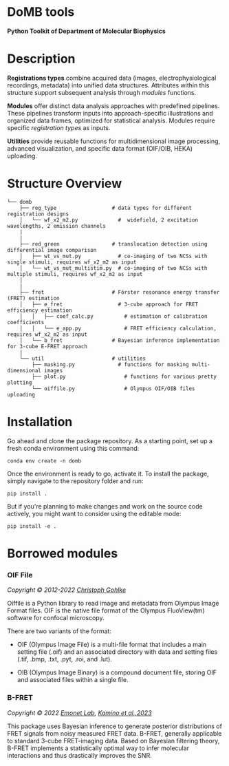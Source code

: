 DoMB tools
==========

__Python Toolkit of Department of Molecular Biophysics__

# Description
__Registrations types__ combine acquired data (images, electrophysiological recordings, metadata) into unified data structures. Attributes within this structure support subsequent analysis through _modules_ functions.

__Modules__ offer distinct data analysis approaches with predefined pipelines. These pipelines transform inputs into approach-specific illustrations and organized data frames, optimized for statistical analysis. Modules require specific _registration types_ as inputs.

__Utilities__ provide reusable functions for multidimensional image processing, advanced visualization, and specific data format (OIF/OIB, HEKA) uploading.


# Structure Overview
```
└── domb
    ├── reg_type                  # data types for different registration designs
    │   └── wf_x2_m2.py             #  widefield, 2 excitation wavelengths, 2 emission channels
    |
    |
    ├── red_green                 # translocation detection using differential image comparison
    │   ├── wt_vs_mut.py            # co-imaging of two NCSs with single stimuli, requires wf_x2_m2 as input
    │   └── wt_vs_mut_multistim.py  # co-imaging of two NCSs with multiple stimuli, requires wf_x2_m2 as input
    │
    |
    ├── fret                      # Förster resonance energy transfer (FRET) estimation
    │   ├── e_fret                  # 3-cube approach for FRET efficiency estimation
    │   │   ├── coef_calc.py          # estimation of calibration coefficients
    │   │   └── e_app.py              # FRET efficiency calculation, requires wf_x2_m2 as input
    │   └── b_fret                # Bayesian inference implementation for 3-cube E-FRET approach
    |
    └── util                      # utilities
        ├── masking.py              # functions for masking multi-dimensional images
        ├── plot.py                   # functions for various pretty plotting
        └── oiffile.py                # Olympus OIF/OIB files uploading

```

# Installation
Go ahead and clone the package repository. As a starting point, set up a fresh conda environment using this command:
```
conda env create -n domb
```

Once the environment is ready to go, activate it. To install the package, simply navigate to the repository folder and run: 
```
pip install .
```


But if you're planning to make changes and work on the source code actively, you might want to consider using the editable mode:
```
pip install -e .
```

# Borrowed modules
### OIF File
_Copyright © 2012-2022 [Christoph Gohlke](https://www.cgohlke.com/)_

Oiffile is a Python library to read image and metadata from Olympus Image
Format files. OIF is the native file format of the Olympus FluoView(tm)
software for confocal microscopy.

There are two variants of the format:

- OIF (Olympus Image File) is a multi-file format that includes a main setting
  file (.oif) and an associated directory with data and setting files (.tif,
  .bmp, .txt, .pyt, .roi, and .lut).

- OIB (Olympus Image Binary) is a compound document file, storing OIF and
  associated files within a single file.

### B-FRET
_Copyright © 2022 [Emonet Lab](https://github.com/emonetlab), [Kamino et al.,2023](https://www.pnas.org/doi/10.1073/pnas.2211807120)_

This package uses Bayesian inference to generate posterior distributions of FRET signals from noisy measured FRET data. B-FRET, generally applicable to standard 3-cube FRET-imaging data. Based on Bayesian filtering theory, B-FRET implements a statistically optimal way to infer molecular interactions and thus drastically improves the SNR. 